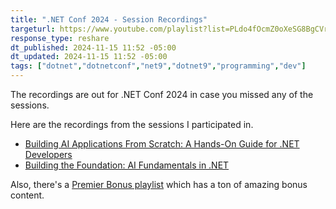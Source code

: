 ```yaml
---
title: ".NET Conf 2024 - Session Recordings"
targeturl: https://www.youtube.com/playlist?list=PLdo4fOcmZ0oXeSG8BgCVru3zQtw_K4ANY
response_type: reshare
dt_published: 2024-11-15 11:52 -05:00
dt_updated: 2024-11-15 11:52 -05:00
tags: ["dotnet","dotnetconf","net9","dotnet9","programming","dev"]
---
```


The recordings are out for .NET Conf 2024 in case you missed any of the sessions.

Here are the recordings from the sessions I participated in.

- [Building AI Applications From Scratch: A Hands-On Guide for .NET Developers](https://youtu.be/7Rw_ciSh2Wk)
- [Building the Foundation: AI Fundamentals in .NET](https://youtu.be/MdM8G2e7jOg)

Also, there's a [Premier Bonus playlist](https://www.youtube.com/playlist?list=PLdo4fOcmZ0oXU8g5XIKiOPX4tgIqG2Ddc) which has a ton of amazing bonus content.
